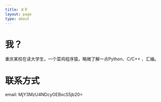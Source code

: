 ```yaml
---
title: 关于
layout: page
type: about
---
```


# 我？

重庆某校在读大学生，一个菜鸡程序猿，略微了解一点Python、C/C++ 、汇编。



# 联系方式

email: MjY3MzU4NDcyOEBxcS5jb20=